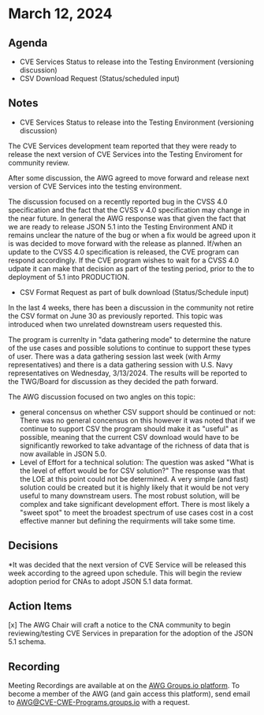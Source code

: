 # March 12, 2024

## Agenda

* CVE Services Status to release into the Testing Environment (versioning discussion)
* CSV Download Request (Status/scheduled input)

## Notes

* CVE Services Status to release into the Testing Environment (versioning discussion)

The CVE Services development team reported that they were ready to release the next version of CVE Services into the Testing Enviroment for community review.

After some discussion, the AWG agreed to move forward and release next version of CVE Services into the testing environment. 

The discussion focused on a recently reported bug in the CVSS 4.0 specification and the fact that the CVSS v 4.0 specification may change in the near future.  In general the AWG response was that given the fact that we are ready to release JSON 5.1 into the Testing Environment AND it remains unclear the nature of the bug or when a fix would be agreed upon it is was decided to move forward with the release as planned.  If/when an update to the CVSS 4.0 specification is released, the CVE program can respond accordingly.  If the CVE program wishes to wait for a CVSS 4.0 udpate it can make that decision as part of the testing period, prior to the to deployment of 5.1 into PRODUCTION.     

* CSV Format Request as part of bulk download (Status/Schedule input)

In the last 4 weeks, there has been a discussion in the community not retire the CSV format on June 30 as previously reported.    This topic was introduced when two unrelated downstream users requested this.    

The program is currenlty in "data gathering mode" to determine the nature of the use cases and possible solutions to continue to support these types of user.  There was a data gathering session last week (with Army representatives) and there is a data gathering session with U.S. Navy representatives on Wednesday, 3/13/2024.    The results will be reported to the TWG/Board for discussion as they decided the path forward.

The AWG discussion focused on two angles on this topic:
- general concensus on whether CSV support should be continued or not:  There was no general concensus on this however it was noted that if we continue to support CSV the program should make it as "useful" as possible, meaning that the current CSV download would have to be significantly reworked to take advantage of the richness of data that is now available in JSON 5.0. 
- Level of Effort for a technical solution:  The question was asked "What is the level of effort would be for CSV solution?"  The response was that the LOE at this point could not be determined.  A very simple (and fast) solution could be created but it is highly likely that it would be not very useful to many downstream users.  The most robust solution, will be complex and take significant development effort.    There is most likely a "sweet spot" to meet the broadest spectrum of use cases cost in a cost effective manner but defining the requirments will take some time. 

## Decisions

*It was decided that the next version of CVE Service will be released this week according to the agreed upon schedule.  This will begin the review adoption period for CNAs to adopt JSON 5.1 data format.

## Action Items

[x] The AWG Chair will craft a notice to the CNA community to begin reviewing/testing CVE Services in preparation for the adoption of the JSON 5.1 schema. 

## Recording

Meeting Recordings are available at on the [AWG Groups.io platform](https://cve-cwe-programs.groups.io/g/AWG/files/MeetingRecordings).  To become a member of the AWG (and gain access this platform), send email to AWG@CVE-CWE-Programs.groups.io with a request.
